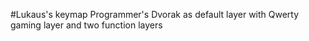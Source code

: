 #Lukaus's keymap
Programmer's Dvorak as default layer with Qwerty gaming layer and two function layers
